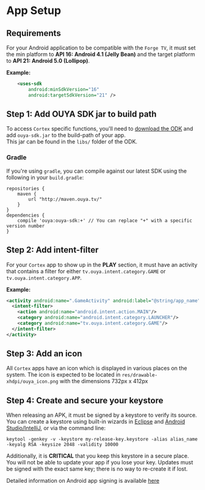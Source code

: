 # App Setup

## Requirements

For your Android application to be compatible with the `Forge TV`, it must set the min platform to **API 16: Android 4.1 (Jelly Bean)** and the target platform to **API 21: Android 5.0 (Lollipop)**.

**Example:**

```xml
    <uses-sdk
        android:minSdkVersion="16"
        android:targetSdkVersion="21" />
```

## Step 1: Add OUYA SDK jar to build path

To access `Cortex` specific functions, you'll need to [download the ODK](https://devs.ouya.tv/developers/odk) and add `ouya-sdk.jar` to the build-path of your app.  
This jar can be found in the `libs/` folder of the ODK.

### Gradle

If you're using `gradle`, you can compile against our latest SDK using the following in your `build.gradle`:

```Gradle
repositories {
    maven {
        url "http://maven.ouya.tv/"
    }
}
dependencies {
    compile 'ouya:ouya-sdk:+' // You can replace "+" with a specific version number
}
```

## Step 2: Add intent-filter

For your `Cortex` app to show up in the **PLAY** section, it must have an activity that contains a filter for either `tv.ouya.intent.category.GAME` or `tv.ouya.intent.category.APP`.

**Example:**

```xml
<activity android:name=".GameActivity" android:label="@string/app_name">
  <intent-filter>
    <action android:name="android.intent.action.MAIN"/>
    <category android:name="android.intent.category.LAUNCHER"/>
    <category android:name="tv.ouya.intent.category.GAME"/>
  </intent-filter>  
</activity>
```

## Step 3: Add an icon

All `Cortex` apps have an icon which is displayed in various places on the system. The icon is expected to be located in `res/drawable-xhdpi/ouya_icon.png` with the dimensions 732px x 412px

## Step 4: Create and secure your keystore

When releasing an APK, it must be signed by a keystore to verify its source. You can create a keystore using built-in wizards in [Eclipse](http://developer.android.com/tools/publishing/app-signing.html#adt) and [Android Studio/IntelliJ](http://developer.android.com/tools/publishing/app-signing.html#studio), or via the command line:

```
keytool -genkey -v -keystore my-release-key.keystore -alias alias_name -keyalg RSA -keysize 2048 -validity 10000
```

Additionally, it is **CRITICAL** that you keep this keystore in a secure place. You will not be able to update your app if you lose your key. Updates must be signed with the exact same key; there is no way to re-create it if lost.

Detailed information on Android app signing is available [here](http://developer.android.com/tools/publishing/app-signing.html)
